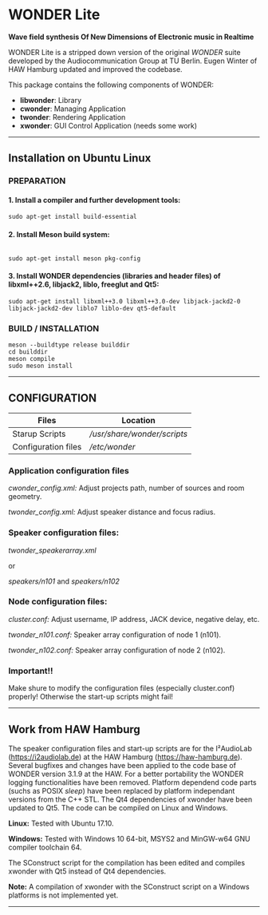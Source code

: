 # **WONDER Lite**
**Wave field synthesis Of New Dimensions of Electronic music in Realtime**

WONDER Lite is a stripped down version of the original *WONDER* suite 
developed by the Audiocommunication Group at TU Berlin.
Eugen Winter of HAW Hamburg updated and improved the codebase.

This package contains the following components of WONDER:

- **libwonder**: Library
- **cwonder**: Managing Application
- **twonder**: Rendering Application
- **xwonder**: GUI Control Application (needs some work)

---
## Installation on Ubuntu Linux
### PREPARATION

#### 1. Install a compiler and further development tools:
```
sudo apt-get install build-essential
```

#### 2. Install Meson build system:
```

sudo apt-get install meson pkg-config
```

#### 3. Install WONDER dependencies (libraries and header files) of libxml++2.6, libjack2, liblo, freeglut and Qt5:
```
sudo apt-get install libxml++3.0 libxml++3.0-dev libjack-jackd2-0 libjack-jackd2-dev liblo7 liblo-dev qt5-default
```

### BUILD / INSTALLATION

```
meson --buildtype release builddir
cd builddir
meson compile
sudo meson install 
```

---

## CONFIGURATION

|Files|Location|
|---    |---    |
|Starup Scripts |*/usr/share/wonder/scripts*|
|Configuration files|*/etc/wonder*|

### Application configuration files
*cwonder_config.xml:* Adjust projects path, number of sources and room geometry.

*twonder_config.xml:* Adjust speaker distance and focus radius.

### Speaker configuration files:
*twonder_speakerarray.xml*

or

*speakers/n101* and *speakers/n102*

### Node configuration files:
*cluster.conf:* Adjust username, IP address, JACK device, negative delay, etc.

*twonder_n101.conf:* Speaker array configuration of node 1 (n101).

*twonder_n102.conf:* Speaker array configuration of node 2 (n102).

### Important!!
Make shure to modify the configuration files (especially cluster.conf) properly! Otherwise the start-up scripts might fail!

---
## Work from HAW Hamburg
The speaker configuration files and start-up scripts are for the I²AudioLab (https://i2audiolab.de) at the HAW Hamburg (https://haw-hamburg.de).
Several bugfixes and changes have been applied to the code base of WONDER version 3.1.9 at the HAW.
For a better portability the WONDER logging functionalities have been removed.
Platform dependend code parts (suchs as POSIX *sleep*) have been replaced by platform independant versions from the C++ STL.
The Qt4 dependencies of xwonder have been updated to Qt5.
The code can be compiled on Linux and Windows.

**Linux:** Tested with Ubuntu 17.10.

**Windows:** Tested with Windows 10 64-bit, MSYS2 and MinGW-w64 GNU compiler toolchain 64.

The SConstruct script for the compilation has been edited and compiles xwonder with Qt5 instead of Qt4 dependencies.

**Note:** A compilation of xwonder with the SConstruct script on a Windows platforms is not implemented yet.

---


